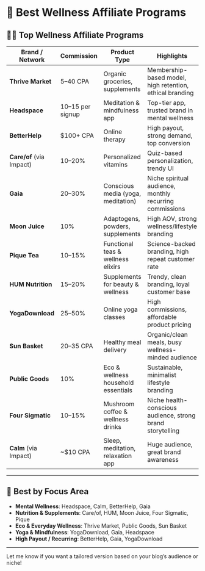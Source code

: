 # 🌿 Best Wellness Affiliate Programs

## 🧘‍♀️ Top Wellness Affiliate Programs

| Brand / Network             | Commission         | Product Type                         | Highlights                                                   |
|-----------------------------|--------------------|--------------------------------------|--------------------------------------------------------------|
| **Thrive Market**           | $5–$40 CPA         | Organic groceries, supplements       | Membership-based model, high retention, ethical branding     |
| **Headspace**               | $10–$15 per signup | Meditation & mindfulness app         | Top-tier app, trusted brand in mental wellness               |
| **BetterHelp**              | $100+ CPA          | Online therapy                       | High payout, strong demand, top conversion                   |
| **Care/of** (via Impact)    | 10–20%             | Personalized vitamins                | Quiz-based personalization, trendy UI                        |
| **Gaia**                    | 20–30%             | Conscious media (yoga, meditation)   | Niche spiritual audience, monthly recurring commissions      |
| **Moon Juice**              | 10%                | Adaptogens, powders, supplements     | High AOV, strong wellness/lifestyle branding                 |
| **Pique Tea**               | 10–15%             | Functional teas & wellness elixirs   | Science-backed branding, high repeat customer rate           |
| **HUM Nutrition**           | 15–20%             | Supplements for beauty & wellness    | Trendy, clean branding, loyal customer base                  |
| **YogaDownload**            | 25–50%             | Online yoga classes                  | High commissions, affordable product pricing                 |
| **Sun Basket**              | $20–$35 CPA        | Healthy meal delivery                | Organic/clean meals, busy wellness-minded audience           |
| **Public Goods**            | 10%                | Eco & wellness household essentials  | Sustainable, minimalist lifestyle branding                   |
| **Four Sigmatic**           | 10–15%             | Mushroom coffee & wellness drinks    | Niche health-conscious audience, strong brand storytelling   |
| **Calm** (via Impact)       | ~$10 CPA           | Sleep, meditation, relaxation app    | Huge audience, great brand awareness                         |

---

## 🎯 Best by Focus Area

- **Mental Wellness**: Headspace, Calm, BetterHelp, Gaia  
- **Nutrition & Supplements**: Care/of, HUM, Moon Juice, Four Sigmatic, Pique  
- **Eco & Everyday Wellness**: Thrive Market, Public Goods, Sun Basket  
- **Yoga & Mindfulness**: YogaDownload, Gaia, Headspace  
- **High Payout / Recurring**: BetterHelp, Gaia, YogaDownload

---

Let me know if you want a tailored version based on your blog’s audience or niche!
